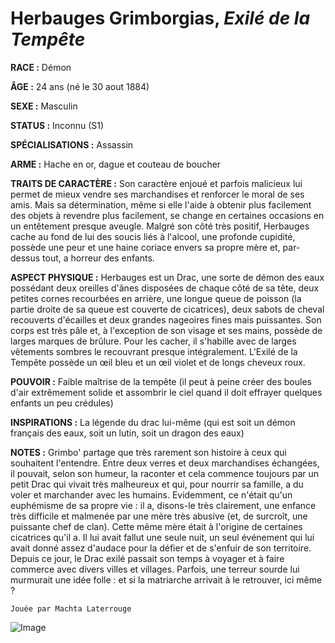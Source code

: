 # Herbauges Grimborgias, *Exilé de la Tempête*

**RACE :** Démon

**ÂGE :** 24 ans (né le 30 aout 1884) 

**SEXE :** Masculin

**STATUS :** Inconnu (S1)

**SPÉCIALISATIONS :** Assassin

**ARME :** Hache en or, dague et couteau de boucher 

**TRAITS DE CARACTÈRE :** Son caractère enjoué et parfois malicieux lui permet de mieux vendre ses marchandises et renforcer le moral de ses amis. Mais sa détermination, même si elle l'aide à obtenir plus facilement des objets à revendre plus facilement, se change en certaines occasions en un entêtement presque aveugle. Malgré son côté très positif, Herbauges cache au fond de lui des soucis liés à l'alcool, une profonde cupidité, possède une peur et une haine coriace envers sa propre mère et, par-dessus tout, a horreur des enfants.

**ASPECT PHYSIQUE :** Herbauges est un Drac, une sorte de démon des eaux possédant deux oreilles d'ânes disposées de chaque côté de sa tête, deux petites cornes recourbées en arrière, une longue queue de poisson (la partie droite de sa queue est couverte de cicatrices), deux sabots de cheval recouverts d'écailles et deux grandes nageoires fines mais puissantes. Son corps est très pâle et, à l'exception de son visage et ses mains, possède de larges marques de brûlure. Pour les cacher, il s'habille avec de larges vêtements sombres le recouvrant presque intégralement. L'Exilé de la Tempête possède un œil bleu et un œil violet et de longs cheveux roux. 

**POUVOIR :** Faible maîtrise de la tempête (il peut à peine créer des boules d'air extrêmement solide et assombrir le ciel quand il doit effrayer quelques enfants un peu crédules) 

**INSPIRATIONS :** La légende du drac lui-même (qui est soit un démon français des eaux, soit un lutin, soit un dragon des eaux) 

**NOTES :** Grimbo' partage que très rarement son histoire à ceux qui souhaitent l'entendre. Entre deux verres et deux marchandises échangées, il pouvait, selon son humeur, la raconter et cela commence toujours par un petit Drac qui vivait très malheureux et qui, pour nourrir sa famille, a du voler et marchander avec les humains. Evidemment, ce n'était qu'un euphémisme de sa propre vie : il a, disons-le très clairement, une enfance très difficile et malmenée par une mère très abusive (et, de surcroît, une puissante chef de clan). Cette même mère était à l'origine de certaines cicatrices qu'il a. Il lui avait fallut une seule nuit, un seul événement qui lui avait donné assez d'audace pour la défier et de s'enfuir de son territoire. Depuis ce jour, le Drac exilé passait son temps à voyager et à faire commerce avec divers villes et villages. Parfois, une terreur sourde lui murmurait une idée folle : et si la matriarche arrivait à le retrouver, ici même ?

`Jouée par Machta Laterrouge`

![Image](https://share.alkanife.fr/bna.png)


